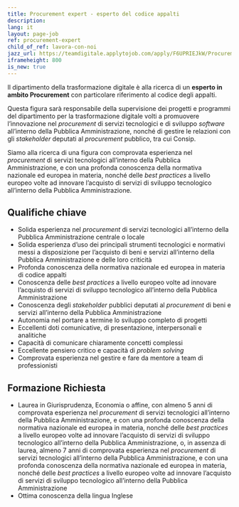 ```yaml
---
title: Procurement expert - esperto del codice appalti
description:
lang: it
layout: page-job
ref: procurement-expert
child_of_ref: lavora-con-noi
jazz_url: https://teamdigitale.applytojob.com/apply/F6UPRIEJkW/Procurement-Expert-Esperto-Del-Codice-Appalti.html
iframeheight: 800
is_new: true
---
```


Il dipartimento della trasformazione digitale è alla ricerca di un
**esperto in ambito Procurement** con particolare riferimento al codice
degli appalti.

Questa figura sarà responsabile della supervisione dei progetti e
programmi del dipartimento per la trasformazione digitale volti a
promuovere l’innovazione nel *procurement* di servizi tecnologici e di
sviluppo *software* all’interno della Pubblica Amministrazione, nonché
di gestire le relazioni con gli *stakeholder* deputati al *procurement*
pubblico, tra cui Consip.

Siamo alla ricerca di una figura con comprovata esperienza nel
*procurement* di servizi tecnologici all’interno della Pubblica
Amministrazione, e con una profonda conoscenza della normativa nazionale
ed europea in materia, nonché delle *best practices* a livello europeo
volte ad innovare l’acquisto di servizi di sviluppo tecnologico
all’interno della Pubblica Amministrazione.

## Qualifiche chiave

-   Solida esperienza nel *procurement* di servizi tecnologici
    all’interno della Pubblica Amministrazione centrale o locale
-   Solida esperienza d’uso dei principali strumenti tecnologici e
    normativi messi a disposizione per l’acquisto di beni e servizi
    all’interno della Pubblica Amministrazione e delle loro criticità
-   Profonda conoscenza della normativa nazionale ed europea in materia
    di codice appalti
-   Conoscenza delle *best practices* a livello europeo volte ad
    innovare l’acquisto di servizi di sviluppo tecnologico all’interno
    della Pubblica Amministrazione
-   Conoscenza degli *stakeholder* pubblici deputati al *procurement* di
    beni e servizi all’interno della Pubblica Amministrazione
-   Autonomia nel portare a termine lo sviluppo completo di progetti
-   Eccellenti doti comunicative, di presentazione, interpersonali e
    analitiche
-   Capacità di comunicare chiaramente concetti complessi
-   Eccellente pensiero critico e capacità di *problem solving*
-   Comprovata esperienza nel gestire e fare da mentore a team di
    professionisti

## Formazione Richiesta

-   Laurea in Giurisprudenza, Economia o affine, con almeno 5 anni di
    comprovata esperienza nel *procurement* di servizi tecnologici
    all’interno della Pubblica Amministrazione, e con una profonda
    conoscenza della normativa nazionale ed europea in materia, nonché
    delle *best practices* a livello europeo volte ad innovare
    l’acquisto di servizi di sviluppo tecnologico all’interno della
    Pubblica Amministrazione, o, in assenza di laurea, almeno 7 anni di
    comprovata esperienza nel *procurement* di servizi tecnologici
    all’interno della Pubblica Amministrazione, e con una profonda
    conoscenza della normativa nazionale ed europea in materia, nonché
    delle *best practices* a livello europeo volte ad innovare
    l’acquisto di servizi di sviluppo tecnologico all’interno della
    Pubblica Amministrazione
-   Ottima conoscenza della lingua Inglese
